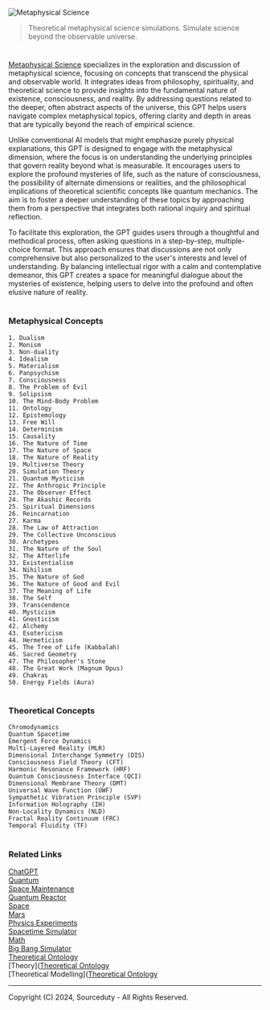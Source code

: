 ![Metaphysical Science](https://github.com/user-attachments/assets/6e35ed51-3cc4-4d63-bcb2-8afa2a20f612)

> Theoretical metaphysical science simulations. Simulate science beyond the observable universe.

#

[Metaphysical Science](https://chatgpt.com/g/g-fY8HgnZj9-metaphysical-science) specializes in the exploration and discussion of metaphysical science, focusing on concepts that transcend the physical and observable world. It integrates ideas from philosophy, spirituality, and theoretical science to provide insights into the fundamental nature of existence, consciousness, and reality. By addressing questions related to the deeper, often abstract aspects of the universe, this GPT helps users navigate complex metaphysical topics, offering clarity and depth in areas that are typically beyond the reach of empirical science.

Unlike conventional AI models that might emphasize purely physical explanations, this GPT is designed to engage with the metaphysical dimension, where the focus is on understanding the underlying principles that govern reality beyond what is measurable. It encourages users to explore the profound mysteries of life, such as the nature of consciousness, the possibility of alternate dimensions or realities, and the philosophical implications of theoretical scientific concepts like quantum mechanics. The aim is to foster a deeper understanding of these topics by approaching them from a perspective that integrates both rational inquiry and spiritual reflection.

To facilitate this exploration, the GPT guides users through a thoughtful and methodical process, often asking questions in a step-by-step, multiple-choice format. This approach ensures that discussions are not only comprehensive but also personalized to the user's interests and level of understanding. By balancing intellectual rigor with a calm and contemplative demeanor, this GPT creates a space for meaningful dialogue about the mysteries of existence, helping users to delve into the profound and often elusive nature of reality.

#
### Metaphysical Concepts

```
1. Dualism
2. Monism
3. Non-duality
4. Idealism
5. Materialism
6. Panpsychism
7. Consciousness
8. The Problem of Evil
9. Solipsism
10. The Mind-Body Problem
11. Ontology
12. Epistemology
13. Free Will
14. Determinism
15. Causality
16. The Nature of Time
17. The Nature of Space
18. The Nature of Reality
19. Multiverse Theory
20. Simulation Theory
21. Quantum Mysticism
22. The Anthropic Principle
23. The Observer Effect
24. The Akashic Records
25. Spiritual Dimensions
26. Reincarnation
27. Karma
28. The Law of Attraction
29. The Collective Unconscious
30. Archetypes
31. The Nature of the Soul
32. The Afterlife
33. Existentialism
34. Nihilism
35. The Nature of God
36. The Nature of Good and Evil
37. The Meaning of Life
38. The Self
39. Transcendence
40. Mysticism
41. Gnosticism
42. Alchemy
43. Esotericism
44. Hermeticism
45. The Tree of Life (Kabbalah)
46. Sacred Geometry
47. The Philosopher's Stone
48. The Great Work (Magnum Opus)
49. Chakras
50. Energy Fields (Aura)
```

#
### Theoretical Concepts

```
Chromodynamics
Quantum Spacetime
Emergent Force Dynamics
Multi-Layered Reality (MLR)
Dimensional Interchange Symmetry (DIS)
Consciousness Field Theory (CFT)
Harmonic Resonance Framework (HRF)
Quantum Consciousness Interface (QCI)
Dimensional Membrane Theory (DMT)
Universal Wave Function (UWF)
Sympathetic Vibration Principle (SVP)
Information Holography (IH)
Non-Locality Dynamics (NLD)
Fractal Reality Continuum (FRC)
Temporal Fluidity (TF)
```

#
### Related Links

[ChatGPT](https://github.com/sourceduty/ChatGPT)
<br>
[Quantum](https://github.com/sourceduty/Quantum)
<br>
[Space Maintenance](https://github.com/sourceduty/Space_Maintenance)
<br>
[Quantum Reactor](https://github.com/sourceduty/Quantum_Reactor)
<br>
[Space](https://github.com/sourceduty/Space)
<br>
[Mars](https://github.com/sourceduty/Mars)
<br>
[Physics Experiments](https://github.com/sourceduty/Physics_Experiments)
<br>
[Spacetime Simulator](https://github.com/sourceduty/Spacetime_Simulator)
<br>
[Math](https://github.com/sourceduty/Math)
<br>
[Big Bang Simulator](https://github.com/sourceduty/Big_Bang_Simulator)
<br>
[Theoretical Ontology](https://github.com/sourceduty/Theoretical_Ontology)
<br>
[Theory]([Theoretical Ontology](https://github.com/sourceduty/Theory)
<br>
[Theoretical Modelling]([Theoretical Ontology](https://github.com/sourceduty/Theoretical_Modelling)

***
Copyright (C) 2024, Sourceduty - All Rights Reserved.
